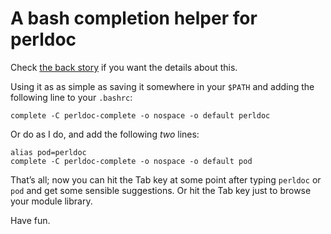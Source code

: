 # A bash completion helper for perldoc

Check [the back story][1] if you want the details about this.

Using it as as simple as saving it somewhere in your `$PATH`
and adding the following line to your `.bashrc`:

    complete -C perldoc-complete -o nospace -o default perldoc

Or do as I do, and add the following *two* lines:

    alias pod=perldoc
    complete -C perldoc-complete -o nospace -o default pod

That’s all; now you can hit the Tab key at some point after
typing `perldoc` or `pod` and get some sensible suggestions.
Or hit the Tab key just to browse your module library.

Have fun.

[1]: http://blogs.perl.org/mt/mt-search.fcgi?blog_id=15;tag=perldoc-complete
